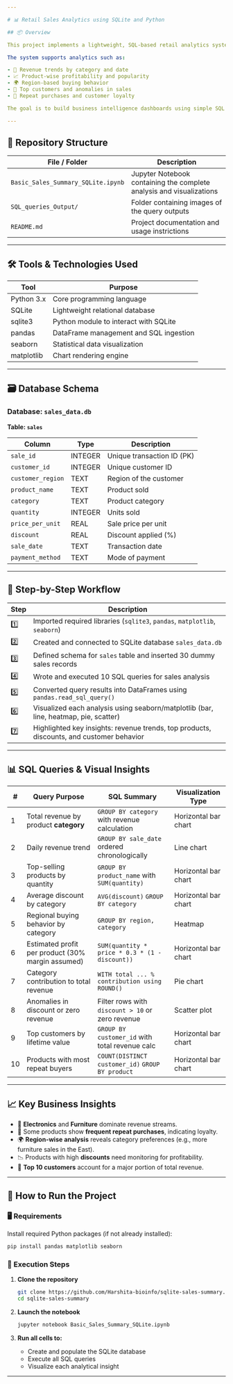 ```yaml
---

# 📊 Retail Sales Analytics using SQLite and Python

## 📦 Overview

This project implements a lightweight, SQL-based retail analytics system using a relational database (`sales_data.db`) and visualizes key sales metrics using Python libraries. It simulates real-world retail data, including product sales, discounts, regional patterns, and customer behavior.

The system supports analytics such as:

- 🛒 Revenue trends by category and date
- 📈 Product-wise profitability and popularity
- 🌍 Region-based buying behavior
- 🎯 Top customers and anomalies in sales
- 🔄 Repeat purchases and customer loyalty

The goal is to build business intelligence dashboards using simple SQL queries, pandas data handling, and seaborn/matplotlib visualizations.

---
```


## 📁 Repository Structure

| File / Folder                    | Description                                                                 |
|----------------------------------|-----------------------------------------------------------------------------|
| `Basic_Sales_Summary_SQLite.ipynb` | Jupyter Notebook containing the complete analysis and visualizations       |
| `SQL_queries_Output/`                | Folder containing images of the query outputs                          |
| `README.md`                      | Project documentation and usage instrictions                                         |

---

## 🛠️ Tools & Technologies Used

| Tool           | Purpose                                |
|----------------|----------------------------------------|
| Python 3.x     | Core programming language              |
| SQLite         | Lightweight relational database        |
| sqlite3        | Python module to interact with SQLite  |
| pandas         | DataFrame management and SQL ingestion |
| seaborn        | Statistical data visualization         |
| matplotlib     | Chart rendering engine                 |

---

## 🗃️ Database Schema

### Database: `sales_data.db`

**Table: `sales`**

| Column           | Type     | Description                        |
|------------------|----------|------------------------------------|
| `sale_id`        | INTEGER  | Unique transaction ID (PK)         |
| `customer_id`    | INTEGER  | Unique customer ID                 |
| `customer_region`| TEXT     | Region of the customer             |
| `product_name`   | TEXT     | Product sold                       |
| `category`       | TEXT     | Product category                   |
| `quantity`       | INTEGER  | Units sold                         |
| `price_per_unit` | REAL     | Sale price per unit                |
| `discount`       | REAL     | Discount applied (%)               |
| `sale_date`      | TEXT     | Transaction date                   |
| `payment_method` | TEXT     | Mode of payment                    |

---

## 🔄 Step-by-Step Workflow

| Step | Description |
|------|-------------|
| 1️⃣ | Imported required libraries (`sqlite3`, `pandas`, `matplotlib`, `seaborn`) |
| 2️⃣ | Created and connected to SQLite database `sales_data.db` |
| 3️⃣ | Defined schema for `sales` table and inserted 30 dummy sales records |
| 4️⃣ | Wrote and executed 10 SQL queries for sales analysis |
| 5️⃣ | Converted query results into DataFrames using `pandas.read_sql_query()` |
| 6️⃣ | Visualized each analysis using seaborn/matplotlib (bar, line, heatmap, pie, scatter) |
| 7️⃣ | Highlighted key insights: revenue trends, top products, discounts, and customer behavior |

---

## 📊 SQL Queries & Visual Insights

| # | Query Purpose                                      | SQL Summary                                          | Visualization Type        |
|---|----------------------------------------------------|------------------------------------------------------|----------------------------|
| 1 | Total revenue by product **category**              | `GROUP BY category` with revenue calculation         | Horizontal bar chart       |
| 2 | Daily revenue trend                                | `GROUP BY sale_date` ordered chronologically         | Line chart                 |
| 3 | Top-selling products by quantity                   | `GROUP BY product_name` with `SUM(quantity)`         | Horizontal bar chart       |
| 4 | Average discount by category                       | `AVG(discount)` `GROUP BY category`                 | Horizontal bar chart       |
| 5 | Regional buying behavior by category               | `GROUP BY region, category`                          | Heatmap                    |
| 6 | Estimated profit per product (30% margin assumed)  | `SUM(quantity * price * 0.3 * (1 - discount))`       | Horizontal bar chart       |
| 7 | Category contribution to total revenue             | `WITH total ... % contribution using ROUND()`        | Pie chart                  |
| 8 | Anomalies in discount or zero revenue              | Filter rows with `discount > 10` or zero revenue     | Scatter plot               |
| 9 | Top customers by lifetime value                    | `GROUP BY customer_id` with total revenue calc       | Horizontal bar chart       |
| 10| Products with most repeat buyers                   | `COUNT(DISTINCT customer_id)` `GROUP BY product`     | Horizontal bar chart       |

---

## 📈 Key Business Insights

- 💸 **Electronics** and **Furniture** dominate revenue streams.
- 🧾 Some products show **frequent repeat purchases**, indicating loyalty.
- 🌍 **Region-wise analysis** reveals category preferences (e.g., more furniture sales in the East).
- 📉 Products with high **discounts** need monitoring for profitability.
- 📌 **Top 10 customers** account for a major portion of total revenue.

---

## 🚀 How to Run the Project

### 🖥️ Requirements

Install required Python packages (if not already installed):
```bash
pip install pandas matplotlib seaborn
````

### 🧪 Execution Steps

1. **Clone the repository**

   ```bash
   git clone https://github.com/Harshita-bioinfo/sqlite-sales-summary.git
   cd sqlite-sales-summary
   ```

2. **Launch the notebook**

   ```bash
   jupyter notebook Basic_Sales_Summary_SQLite.ipynb
   ```

3. **Run all cells to:**

   * Create and populate the SQLite database
   * Execute all SQL queries
   * Visualize each analytical insight

---


